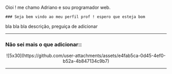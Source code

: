 Oioi ! me chamo Adriano e sou programador web.

    ### Seja bem vindo ao meu perfil prof ! espero que esteja bom 
bla bla bla descrição, preguiça de adicionar

<hr>
<h3 align="left">Não sei mais o que adicionar::</h3>
<p align="center">
  ![5x30](https://github.com/user-attachments/assets/e4fab5ca-0d45-4ef0-b52a-4b847134c9b7)
</p>
<hr>
